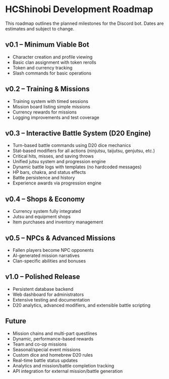 # HCShinobi Development Roadmap

This roadmap outlines the planned milestones for the Discord bot. Dates are estimates and subject to change.

## v0.1 – Minimum Viable Bot
- Character creation and profile viewing
- Basic clan assignment with token rerolls
- Token and currency tracking
- Slash commands for basic operations

## v0.2 – Training & Missions
- Training system with timed sessions
- Mission board listing simple missions
- Currency rewards for missions
- Logging improvements and test coverage

## v0.3 – Interactive Battle System (D20 Engine)
- Turn-based battle commands using D20 dice mechanics
- Stat-based modifiers for all actions (ninjutsu, taijutsu, genjutsu, etc.)
- Critical hits, misses, and saving throws
- Unified jutsu system and progression engine
- Dynamic battle logs with templates (no hardcoded messages)
- HP bars, chakra, and status effects
- Battle persistence and history
- Experience awards via progression engine

## v0.4 – Shops & Economy
- Currency system fully integrated
- Jutsu and equipment shops
- Item purchases and inventory management

## v0.5 – NPCs & Advanced Missions
- Fallen players become NPC opponents
- AI-generated mission narratives
- Clan-specific abilities and bonuses

## v1.0 – Polished Release
- Persistent database backend
- Web dashboard for administrators
- Extensive testing and documentation
- D20 analytics, advanced modifiers, and extensible battle scripting

## Future
- Mission chains and multi-part questlines
- Dynamic, performance-based rewards
- Team and co-op missions
- Seasonal/special event missions
- Custom dice and homebrew D20 rules
- Real-time battle status updates
- Analytics and mission/battle completion tracking
- API integration for external mission/battle generation

